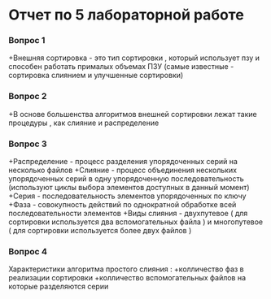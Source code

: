# Отчет по 5 лабораторной работе 

### Вопрос 1
+Внешняя сортировка - это тип сортировки , который использует пзу и способен работать прималых объемах ПЗУ
(самые известные - сортировка слиянием и улучшенные сортировки)
### Вопрос 2
+В основе большенства алгоритмов внешней сортировки лежат такие процедуры , как слияние и распределение
### Вопрос 3
+Распределение - процесс разделения упорядоченных серий на несколько файлов 
+Слияние - процесс объединения нескольких упорядоченных серий в одну упорядоченную последовательность (используют циклы выбора элементов доступных в данный момент)
+Серия - последовательность элементов упорядоченных по ключу
+Фаза - совокупность действий по однократной обработке всей последовательности элементов
+Виды слияния - двухпутевое ( для сортировки используется два вспомогательных файла ) и многопутевое ( для сортировки используется более двух файлов )
### Вопрос 4 
Характеристики алгоритма простого слияния :
+колличество фаз в реализации сортировки
+колличество вспомогательных файлов на которые разделяются серии
